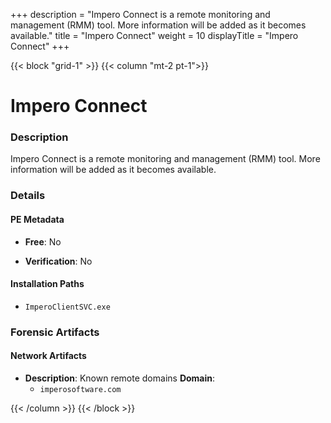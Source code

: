 +++
description = "Impero Connect is a remote monitoring and management (RMM) tool. More information will be added as it becomes available."
title = "Impero Connect"
weight = 10
displayTitle = "Impero Connect"
+++


{{< block "grid-1" >}}
{{< column "mt-2 pt-1">}}

# Impero Connect


### Description

Impero Connect is a remote monitoring and management (RMM) tool. More information will be added as it becomes available.




### Details


#### PE Metadata


- **Free**: No

- **Verification**: No




#### Installation Paths
- `ImperoClientSVC.exe`

### Forensic Artifacts




#### Network Artifacts

- **Description**: Known remote domains
  **Domain**:
    - `imperosoftware.com`








{{< /column >}}
{{< /block >}}
